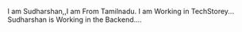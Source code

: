 I am Sudharshan,,I am From Tamilnadu.
I am Working in TechStorey...
Sudharshan is Working in the Backend....
